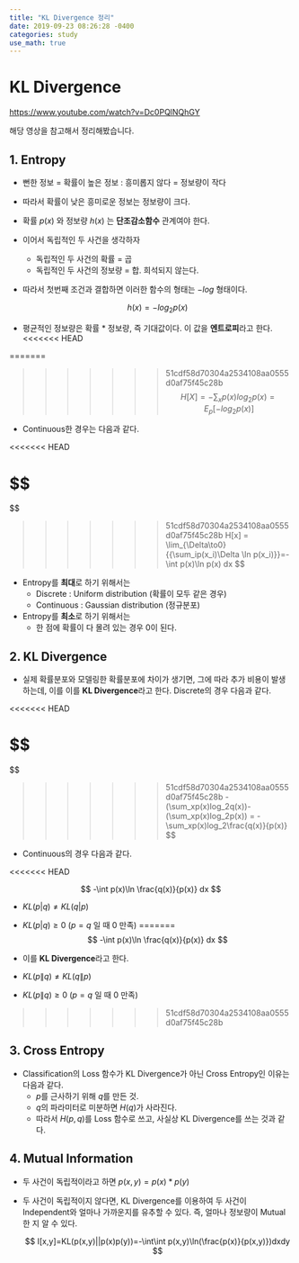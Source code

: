 ```yaml
---
title: "KL Divergence 정리"
date: 2019-09-23 08:26:28 -0400
categories: study
use_math: true
---
```


# KL Divergence

<https://www.youtube.com/watch?v=Dc0PQlNQhGY>

해당 영상을 참고해서 정리해봤습니다.



## 1. Entropy

- 뻔한 정보 = 확률이 높은 정보 : 흥미롭지 않다 = 정보량이 작다
- 따라서 확률이 낮은 흥미로운 정보는 정보량이 크다.
- 확률 $p(x)$ 와 정보량 $h(x)$ 는 **단조감소함수** 관계여야 한다.





- 이어서 독립적인 두 사건을 생각하자
  - 독립적인 두 사건의 확률 = 곱
  - 독립적인 두 사건의 정보량 = 합. 희석되지 않는다.

  
  
- 따라서 첫번째 조건과 결합하면 이러한 함수의 형태는 $-log$ 형태이다.

  
  $$
  h(x)=-log_{2}p(x)
  $$
  



- 평균적인 정보량은 확률 * 정보량, 즉 기대값이다. 이 값을 **엔트로피**라고 한다.
<<<<<<< HEAD
  
  
=======

>>>>>>> 51cdf58d70304a2534108aa0555d0af75f45c28b
  $$
H[X]=-\sum_x p(x)log_2p(x)=E_p[-log_2p(x)]
  $$
  
  
  
  
- Continuous한 경우는 다음과 같다.

<<<<<<< HEAD
  
  $$
=======
 $$
>>>>>>> 51cdf58d70304a2534108aa0555d0af75f45c28b
  H[x] = \lim_{\Delta\to0}{\{\sum_ip(x_i)\Delta \ln p(x_i)\}}=-\int p(x)\ln p(x) dx
  $$
  



- Entropy를 **최대**로 하기 위해서는
  - Discrete : Uniform distribution (확률이 모두 같은 경우)
  - Continuous : Gaussian distribution (정규분포)
- Entropy를 **최소**로 하기 위해서는
  - 한 점에 확률이 다 몰려 있는 경우 0이 된다.





## 2. KL Divergence

- 실제 확률분포와 모델링한 확률분포에 차이가 생기면, 그에 따라 추가 비용이 발생하는데, 이를 이를 **KL Divergence**라고 한다. Discrete의 경우 다음과 같다.

<<<<<<< HEAD
  
  $$
=======
 $$
>>>>>>> 51cdf58d70304a2534108aa0555d0af75f45c28b
  -(\sum_xp(x)log_2q(x))-(\sum_xp(x)log_2p(x)) = -\sum_xp(x)log_2\frac{q(x)}{p(x)}
  $$
  

- Continuous의 경우 다음과 같다.

<<<<<<< HEAD
  
  $$
  -\int p(x)\ln \frac{q(x)}{p(x)} dx
  $$




- $KL(p|q) \ne KL(q|p)$
- $KL(p|q)\ge0$ ($p=q$ 일 때 0 만족)
=======
 $$
  -\int p(x)\ln \frac{q(x)}{p(x)} dx
  $$

  

- 이를 **KL Divergence**라고 한다.  
- $KL(p\|q) \ne KL(q\|p)$
- $KL(p\|q)\ge0$ ($p=q$ 일 때 0 만족)
>>>>>>> 51cdf58d70304a2534108aa0555d0af75f45c28b





## 3. Cross Entropy

- Classification의 Loss 함수가 KL Divergence가 아닌 Cross Entropy인 이유는 다음과 같다.
  - $p$를 근사하기 위해 $q$를 만든 것.
  - $q$의 파라미터로 미분하면 $H(q)$가 사라진다.
  - 따라서 $H(p,q)$를 Loss 함수로 쓰고, 사실상 KL Divergence를 쓰는 것과 같다.





## 4. Mutual Information

- 두 사건이 독립적이라고 하면 $p(x,y)=p(x)*p(y)$

- 두 사건이 독립적이지 않다면, KL Divergence를 이용하여 두 사건이 Independent와 얼마나 가까운지를 유추할 수 있다. 즉, 얼마나 정보량이 Mutual한 지 알 수 있다.

  
  $$
  I[x,y]=KL(p(x,y)||p(x)p(y))=-\int\int p(x,y)\ln(\frac{p(x)}{p(x,y)})dxdy
  $$

  

